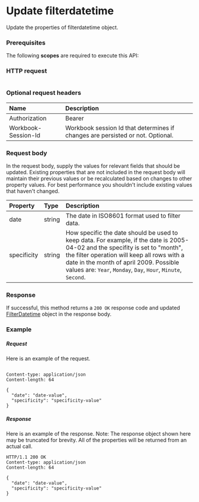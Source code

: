 # Update filterdatetime

Update the properties of filterdatetime object.
### Prerequisites
The following **scopes** are required to execute this API: 
### HTTP request
<!-- { "blockType": "ignored" } -->
```http

```
### Optional request headers
| Name       | Description|
|:-----------|:-----------|
| Authorization  | Bearer <code>|
| Workbook-Session-Id  | Workbook session Id that determines if changes are persisted or not. Optional.|

### Request body
In the request body, supply the values for relevant fields that should be updated. Existing properties that are not included in the request body will maintain their previous values or be recalculated based on changes to other property values. For best performance you shouldn't include existing values that haven't changed.

| Property	   | Type	|Description|
|:---------------|:--------|:----------|
|date|string|The date in ISO8601 format used to filter data.|
|specificity|string|How specific the date should be used to keep data. For example, if the date is 2005-04-02 and the specifity is set to "month", the filter operation will keep all rows with a date in the month of april 2009. Possible values are: `Year`, `Monday`, `Day`, `Hour`, `Minute`, `Second`.|

### Response
If successful, this method returns a `200 OK` response code and updated [FilterDatetime](../resources/filterdatetime.md) object in the response body.
### Example
##### Request
Here is an example of the request.
<!-- {
  "blockType": "request",
  "name": "update_filterdatetime"
}-->
```http

Content-type: application/json
Content-length: 64

{
  "date": "date-value",
  "specificity": "specificity-value"
}
```
##### Response
Here is an example of the response. Note: The response object shown here may be truncated for brevity. All of the properties will be returned from an actual call.
<!-- {
  "blockType": "response",
  "truncated": true,
  "@odata.type": "microsoft.graph.filterdatetime"
} -->
```http
HTTP/1.1 200 OK
Content-type: application/json
Content-length: 64

{
  "date": "date-value",
  "specificity": "specificity-value"
}
```

<!-- uuid: 8fcb5dbc-d5aa-4681-8e31-b001d5168d79
2015-10-25 14:57:30 UTC -->
<!-- {
  "type": "#page.annotation",
  "description": "Update filterdatetime",
  "keywords": "",
  "section": "documentation",
  "tocPath": ""
}-->